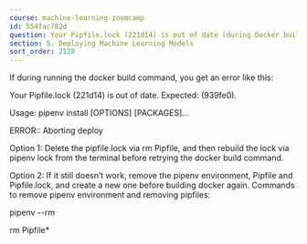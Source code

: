 ```yaml
---
course: machine-learning-zoomcamp
id: 554fac782d
question: Your Pipfile.lock (221d14) is out of date (during Docker build)
section: 5. Deploying Machine Learning Models
sort_order: 2120
---
```


If during running the  docker build command, you get an error like this:

Your Pipfile.lock (221d14) is out of date. Expected: (939fe0).

Usage: pipenv install [OPTIONS] [PACKAGES]...

ERROR:: Aborting deploy

Option 1: Delete the pipfile.lock via rm Pipfile, and then rebuild the lock via  pipenv lock from the terminal before retrying the docker build command.

Option 2:  If it still doesn’t work, remove the pipenv environment, Pipfile and Pipfile.lock, and create a new one before building docker again. Commands to remove pipenv environment and removing pipfiles:

pipenv  --rm

rm Pipfile*

